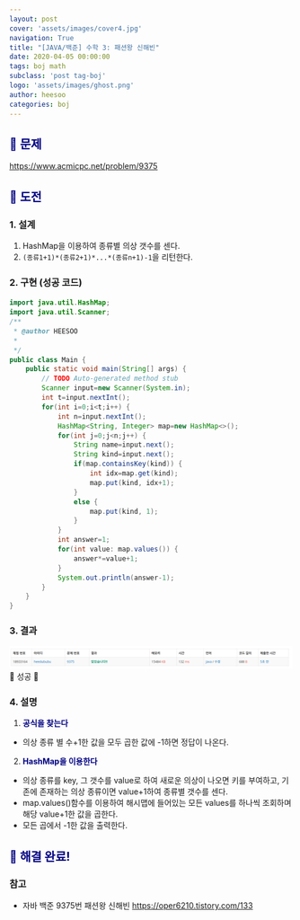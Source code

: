 ```yaml
---
layout: post
cover: 'assets/images/cover4.jpg'
navigation: True
title: "[JAVA/백준] 수학 3: 패션왕 신해빈"
date: 2020-04-05 00:00:00
tags: boj math
subclass: 'post tag-boj'
logo: 'assets/images/ghost.png'
author: heesoo
categories: boj
---
```

## <span style="color:navy">👀 문제</span>
<https://www.acmicpc.net/problem/9375>

## <span style="color:navy">👊 도전</span>

### 1. 설계
1. HashMap을 이용하여 종류별 의상 갯수를 센다.
2. `(종류1+1)*(종류2+1)*...*(종류n+1)-1`을 리턴한다.

### 2. 구현 (성공 코드)
```java
import java.util.HashMap;
import java.util.Scanner;
/**
 * @author HEESOO
 *
 */
public class Main {
	public static void main(String[] args) {
		// TODO Auto-generated method stub
		Scanner input=new Scanner(System.in);
		int t=input.nextInt();
		for(int i=0;i<t;i++) {
			int n=input.nextInt();
			HashMap<String, Integer> map=new HashMap<>();
			for(int j=0;j<n;j++) {
				String name=input.next();
				String kind=input.next();
				if(map.containsKey(kind)) {
					int idx=map.get(kind);
					map.put(kind, idx+1);
				}
				else {
					map.put(kind, 1);
				}
			}
			int answer=1;
			for(int value: map.values()) {
				answer*=value+1;
			}
			System.out.println(answer-1);
		}
	}
}

 ```

### 3. 결과
![실행결과](./assets/images/200405_3.PNG)
🤟 성공 🤟 

### 4. 설명
1. **<span style="color:navy">공식을 찾는다</span>**
- 의상 종류 별 수+1한 값을 모두 곱한 값에 -1하면 정답이 나온다.
2. **<span style="color:navy">HashMap을 이용한다</span>**
- 의상 종류를 key, 그 갯수를 value로 하여 새로운 의상이 나오면 키를 부여하고, 기존에 존재하는 의상 종류이면 value+1하여 종류별 갯수를 센다.
- map.values()함수를 이용하여 해시맵에 들어있는 모든 values를 하나씩 조회하며 해당 value+1한 값을 곱한다.
- 모든 곱에서 -1한 값을 출력한다.

## <span style="color:navy">👏 해결 완료!</span>

### 참고
- 자바 백준 9375번 패션왕 신해빈 <https://oper6210.tistory.com/133>
